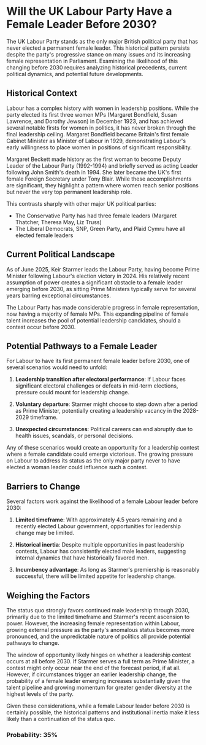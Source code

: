 # Will the UK Labour Party Have a Female Leader Before 2030?

The UK Labour Party stands as the only major British political party that has never elected a permanent female leader. This historical pattern persists despite the party's progressive stance on many issues and its increasing female representation in Parliament. Examining the likelihood of this changing before 2030 requires analyzing historical precedents, current political dynamics, and potential future developments.

## Historical Context

Labour has a complex history with women in leadership positions. While the party elected its first three women MPs (Margaret Bondfield, Susan Lawrence, and Dorothy Jewson) in December 1923, and has achieved several notable firsts for women in politics, it has never broken through the final leadership ceiling. Margaret Bondfield became Britain's first female Cabinet Minister as Minister of Labour in 1929, demonstrating Labour's early willingness to place women in positions of significant responsibility.

Margaret Beckett made history as the first woman to become Deputy Leader of the Labour Party (1992-1994) and briefly served as acting Leader following John Smith's death in 1994. She later became the UK's first female Foreign Secretary under Tony Blair. While these accomplishments are significant, they highlight a pattern where women reach senior positions but never the very top permanent leadership role.

This contrasts sharply with other major UK political parties:
- The Conservative Party has had three female leaders (Margaret Thatcher, Theresa May, Liz Truss)
- The Liberal Democrats, SNP, Green Party, and Plaid Cymru have all elected female leaders

## Current Political Landscape

As of June 2025, Keir Starmer leads the Labour Party, having become Prime Minister following Labour's election victory in 2024. His relatively recent assumption of power creates a significant obstacle to a female leader emerging before 2030, as sitting Prime Ministers typically serve for several years barring exceptional circumstances.

The Labour Party has made considerable progress in female representation, now having a majority of female MPs. This expanding pipeline of female talent increases the pool of potential leadership candidates, should a contest occur before 2030.

## Potential Pathways to a Female Leader

For Labour to have its first permanent female leader before 2030, one of several scenarios would need to unfold:

1. **Leadership transition after electoral performance**: If Labour faces significant electoral challenges or defeats in mid-term elections, pressure could mount for leadership change.

2. **Voluntary departure**: Starmer might choose to step down after a period as Prime Minister, potentially creating a leadership vacancy in the 2028-2029 timeframe.

3. **Unexpected circumstances**: Political careers can end abruptly due to health issues, scandals, or personal decisions.

Any of these scenarios would create an opportunity for a leadership contest where a female candidate could emerge victorious. The growing pressure on Labour to address its status as the only major party never to have elected a woman leader could influence such a contest.

## Barriers to Change

Several factors work against the likelihood of a female Labour leader before 2030:

1. **Limited timeframe**: With approximately 4.5 years remaining and a recently elected Labour government, opportunities for leadership change may be limited.

2. **Historical inertia**: Despite multiple opportunities in past leadership contests, Labour has consistently elected male leaders, suggesting internal dynamics that have historically favored men.

3. **Incumbency advantage**: As long as Starmer's premiership is reasonably successful, there will be limited appetite for leadership change.

## Weighing the Factors

The status quo strongly favors continued male leadership through 2030, primarily due to the limited timeframe and Starmer's recent ascension to power. However, the increasing female representation within Labour, growing external pressure as the party's anomalous status becomes more pronounced, and the unpredictable nature of politics all provide potential pathways to change.

The window of opportunity likely hinges on whether a leadership contest occurs at all before 2030. If Starmer serves a full term as Prime Minister, a contest might only occur near the end of the forecast period, if at all. However, if circumstances trigger an earlier leadership change, the probability of a female leader emerging increases substantially given the talent pipeline and growing momentum for greater gender diversity at the highest levels of the party.

Given these considerations, while a female Labour leader before 2030 is certainly possible, the historical patterns and institutional inertia make it less likely than a continuation of the status quo.

### Probability: 35%